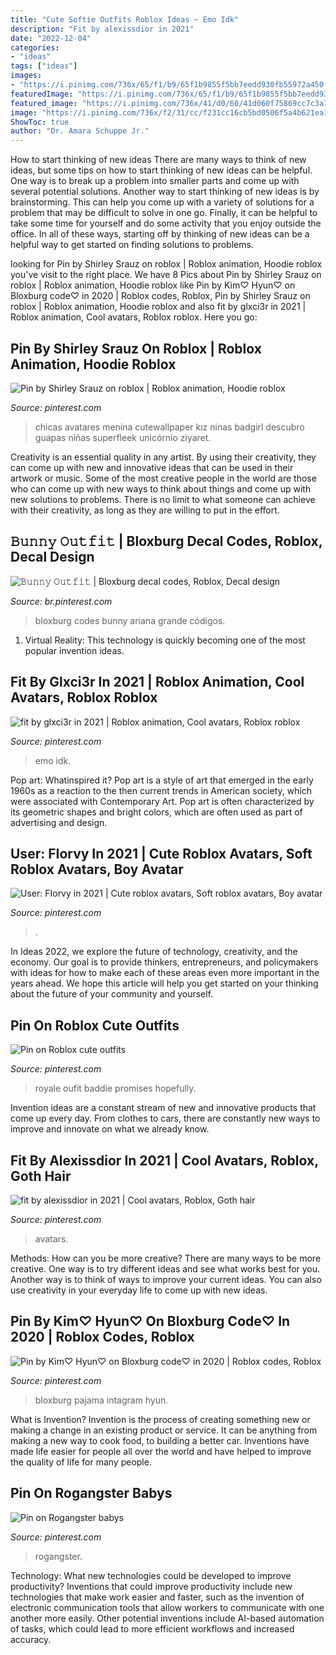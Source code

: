 ```yaml
---
title: "Cute Softie Outfits Roblox Ideas ~ Emo Idk"
description: "Fit by alexissdior in 2021"
date: "2022-12-04"
categories:
- "ideas"
tags: ["ideas"]
images:
- "https://i.pinimg.com/736x/65/f1/b9/65f1b9855f5bb7eedd930fb55972a450.jpg"
featuredImage: "https://i.pinimg.com/736x/65/f1/b9/65f1b9855f5bb7eedd930fb55972a450.jpg"
featured_image: "https://i.pinimg.com/736x/41/d0/60/41d060f75869cc7c3a7846b8b827fa74.jpg"
image: "https://i.pinimg.com/736x/f2/31/cc/f231cc16cb5bd0506f5a4b621ea1f8db.jpg"
ShowToc: true
author: "Dr. Amara Schuppe Jr."
---
```



How to start thinking of new ideas
There are many ways to think of new ideas, but some tips on how to start thinking of new ideas can be helpful. One way is to break up a problem into smaller parts and come up with several potential solutions. Another way to start thinking of new ideas is by brainstorming. This can help you come up with a variety of solutions for a problem that may be difficult to solve in one go. Finally, it can be helpful to take some time for yourself and do some activity that you enjoy outside the office. In all of these ways, starting off by thinking of new ideas can be a helpful way to get started on finding solutions to problems.

	

		
looking for Pin by Shirley Srauz on roblox | Roblox animation, Hoodie roblox you've visit to the right place. We have 8 Pics about Pin by Shirley Srauz on roblox | Roblox animation, Hoodie roblox like Pin by Kim♡ Hyun♡ on Bloxburg code♡ in 2020 | Roblox codes, Roblox, Pin by Shirley Srauz on roblox | Roblox animation, Hoodie roblox and also fit by glxci3r in 2021 | Roblox animation, Cool avatars, Roblox roblox. Here you go:
		
    
## Pin By Shirley Srauz On Roblox | Roblox Animation, Hoodie Roblox

<img loading=lazy src="https://i.pinimg.com/736x/e6/aa/37/e6aa37e9fbf95cf120b90416244afc78.jpg" onerror="this.onerror=null;this.src='https://tse4.mm.bing.net/th?id=OIP.WygE-aPchrI6_th-brMhCgAAAA&amp;pid=15.1';" alt="Pin by Shirley Srauz on roblox | Roblox animation, Hoodie roblox">

_Source: pinterest.com_

>chicas avatares menina cutewallpaper kız ninas badgirl descubro guapas niñas superfleek unicórnio ziyaret. 

	

Creativity is an essential quality in any artist. By using their creativity, they can come up with new and innovative ideas that can be used in their artwork or music. Some of the most creative people in the world are those who can come up with new ways to think about things and come up with new solutions to problems. There is no limit to what someone can achieve with their creativity, as long as they are willing to put in the effort.

    
## 𝙱𝚞𝚗𝚗𝚢 𝙾𝚞𝚝𝚏𝚒𝚝 | Bloxburg Decal Codes, Roblox, Decal Design

<img loading=lazy src="https://i.pinimg.com/736x/f2/31/cc/f231cc16cb5bd0506f5a4b621ea1f8db.jpg" onerror="this.onerror=null;this.src='https://tse2.mm.bing.net/th?id=OIP.aJBMsRLzVTB4AmGzI0sviQHaHS&amp;pid=15.1';" alt="𝙱𝚞𝚗𝚗𝚢 𝙾𝚞𝚝𝚏𝚒𝚝 | Bloxburg decal codes, Roblox, Decal design">

_Source: br.pinterest.com_

>bloxburg codes bunny ariana grande códigos. 

	

1. Virtual Reality: This technology is quickly becoming one of the most popular invention ideas.

    
## Fit By Glxci3r In 2021 | Roblox Animation, Cool Avatars, Roblox Roblox

<img loading=lazy src="https://i.pinimg.com/736x/1c/f6/33/1cf63342090a27e961ca11d3b23849dc.jpg" onerror="this.onerror=null;this.src='https://tse3.mm.bing.net/th?id=OIP.mKvWc_snBzFfBMZIRRbyYwHaNP&amp;pid=15.1';" alt="fit by glxci3r in 2021 | Roblox animation, Cool avatars, Roblox roblox">

_Source: pinterest.com_

>emo idk. 

	

Pop art: Whatinspired it?
Pop art is a style of art that emerged in the early 1960s as a reaction to the then current trends in American society, which were associated with Contemporary Art. Pop art is often characterized by its geometric shapes and bright colors, which are often used as part of advertising and design.

    
## User: FIorvy In 2021 | Cute Roblox Avatars, Soft Roblox Avatars, Boy Avatar

<img loading=lazy src="https://i.pinimg.com/736x/27/06/12/27061255ebd3667827f0db3bea947627.jpg" onerror="this.onerror=null;this.src='https://tse4.mm.bing.net/th?id=OIP.cHVgAPTYDzeQ1UqH-jgYlAHaKj&amp;pid=15.1';" alt="User: FIorvy in 2021 | Cute roblox avatars, Soft roblox avatars, Boy avatar">

_Source: pinterest.com_

>. 

	

In Ideas 2022, we explore the future of technology, creativity, and the economy. Our goal is to provide thinkers, entrepreneurs, and policymakers with ideas for how to make each of these areas even more important in the years ahead. We hope this article will help you get started on your thinking about the future of your community and yourself.

    
## Pin On Roblox Cute Outfits

<img loading=lazy src="https://i.pinimg.com/736x/41/d0/60/41d060f75869cc7c3a7846b8b827fa74.jpg" onerror="this.onerror=null;this.src='https://tse4.mm.bing.net/th?id=OIP.Kaq6v2O66roExlvthykfjQHaHa&amp;pid=15.1';" alt="Pin on Roblox cute outfits">

_Source: pinterest.com_

>royale oufit baddie promises hopefully. 

	

Invention ideas are a constant stream of new and innovative products that come up every day. From clothes to cars, there are constantly new ways to improve and innovate on what we already know. 

    
## Fit By Alexissdior In 2021 | Cool Avatars, Roblox, Goth Hair

<img loading=lazy src="https://i.pinimg.com/736x/bf/f1/24/bff1240734d1c25747b19baef23b81fe.jpg" onerror="this.onerror=null;this.src='https://tse2.mm.bing.net/th?id=OIP.WpZ03RbiRQF-eR336kMWxgHaPj&amp;pid=15.1';" alt="fit by alexissdior in 2021 | Cool avatars, Roblox, Goth hair">

_Source: pinterest.com_

>avatars. 

	

Methods: How can you be more creative?
There are many ways to be more creative. One way is to try different ideas and see what works best for you. Another way is to think of ways to improve your current ideas. You can also use creativity in your everyday life to come up with new ideas.

    
## Pin By Kim♡ Hyun♡ On Bloxburg Code♡ In 2020 | Roblox Codes, Roblox

<img loading=lazy src="https://i.pinimg.com/736x/f4/a1/51/f4a15146df58f1291e94bc8781147d18.jpg" onerror="this.onerror=null;this.src='https://tse4.mm.bing.net/th?id=OIP.D4LKYLRxjTSZy_Gwc75SgwHaHa&amp;pid=15.1';" alt="Pin by Kim♡ Hyun♡ on Bloxburg code♡ in 2020 | Roblox codes, Roblox">

_Source: pinterest.com_

>bloxburg pajama intagram hyun. 

	

What is Invention?
Invention is the process of creating something new or making a change in an existing product or service. It can be anything from making a new way to cook food, to building a better car. Inventions have made life easier for people all over the world and have helped to improve the quality of life for many people.

    
## Pin On Rogangster Babys

<img loading=lazy src="https://i.pinimg.com/736x/65/f1/b9/65f1b9855f5bb7eedd930fb55972a450.jpg" onerror="this.onerror=null;this.src='https://tse2.mm.bing.net/th?id=OIP.4ZChlEIzd1nzBeI5O4CbLQHaNL&amp;pid=15.1';" alt="Pin on Rogangster babys">

_Source: pinterest.com_

>rogangster. 

	

Technology: What new technologies could be developed to improve productivity?
Inventions that could improve productivity include new technologies that make work easier and faster, such as the invention of electronic communication tools that allow workers to communicate with one another more easily. Other potential inventions include AI-based automation of tasks, which could lead to more efficient workflows and increased accuracy.

